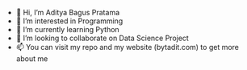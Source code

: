 - 👋 Hi, I’m Aditya Bagus Pratama
- 👀 I’m interested in Programming
- 🌱 I’m currently learning Python
- 💞️ I’m looking to collaborate on Data Science Project
- 📫 You can visit my repo and my website (bytadit.com) to get more about me

<!---
bytadit/bytadit is a ✨ special ✨ repository because its `README.md` (this file) appears on your GitHub profile.
You can click the Preview link to take a look at your changes.
--->

